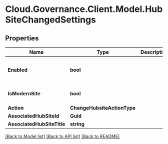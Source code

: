 # Cloud.Governance.Client.Model.HubSiteChangedSettings
## Properties

Name | Type | Description | Notes
------------ | ------------- | ------------- | -------------
**Enabled** | **bool** |  | [optional] [readonly] [default to false]
**IsModernSite** | **bool** |  | [optional] [default to false]
**Action** | **ChangeHubsiteActionType** |  | [optional] 
**AssociatedHubSiteId** | **Guid** |  | [optional] 
**AssociatedHubSiteTitle** | **string** |  | [optional] 

[[Back to Model list]](../README.md#documentation-for-models) [[Back to API list]](../README.md#documentation-for-api-endpoints) [[Back to README]](../README.md)

